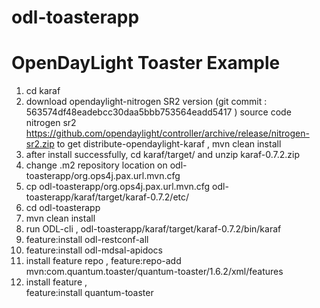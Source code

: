 # odl-toasterapp
OpenDayLight Toaster Example
=============================
1) cd karaf 
2) download opendaylight-nitrogen SR2 version (git commit : 563574df48eadebcc30daa5bbb753564eadd5417 )
source code nitrogen sr2 https://github.com/opendaylight/controller/archive/release/nitrogen-sr2.zip
to get distribute-opendaylight-karaf , mvn clean install
3) after install successfully, cd karaf/target/ and unzip karaf-0.7.2.zip 
4) change .m2 repository location on odl-toasterapp/org.ops4j.pax.url.mvn.cfg
4) cp odl-toasterapp/org.ops4j.pax.url.mvn.cfg odl-toasterapp/karaf/target/karaf-0.7.2/etc/
5) cd odl-toasterapp
6) mvn clean install
7) run ODL-cli , odl-toasterapp/karaf/target/karaf-0.7.2/bin/karaf
8) feature:install odl-restconf-all
9) feature:install odl-mdsal-apidocs
10) install feature repo , 
       feature:repo-add mvn:com.quantum.toaster/quantum-toaster/1.6.2/xml/features
11) install feature ,  
       feature:install quantum-toaster
